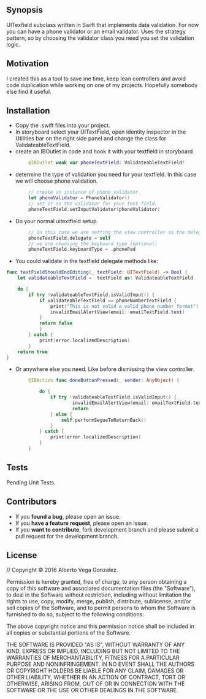 ## Synopsis

UITexfield subclass written in Swift that implements data validation. For now you can have a phone validator or an email validator. Uses the strategy pattern, so
by choosing the validator class you need you set the validation logic.

## Motivation

I created this as a tool to save me time, keep lean controllers and avoid code duplication while working on one of my projects. Hopefully somebody else find it useful.

## Installation

-  Copy the .swift files into your project.
- In storyboard select your UITextField, open identity inspector in the Utilities bar on the right side panel and change the class for ValidateableTextField.
- create an IBOutlet in code and hook it with your textfield in storyboard
```swift
        @IBOutlet weak var phoneTextField: ValidateableTextField!
```
- determine the type of validation you need for your textfield. In this case we will choose phone validation.
```swift
        // create an instance of phone validator.
        let phoneValidator = PhoneValidator()
        // set it as the validator for your text field.
        phoneTextField.setInputValidator(phoneValidator)
```

- Do your normal uitextfield setup.
```swift
        // In this case we are setting the view controller as the delegate.
        phoneTextField.delegate = self
        // we are choosing the keyboard type (optional)
        phoneTextField.keyboardType = .phonePad
```

- You could validate in the textfield delegate methods like:
```swift
func textFieldShouldEndEditing(_ textField: UITextField) -> Bool {
    let validateableTextField =  textField as! ValidateableTextField

    do {
        if try !validateableTextField.isValidInput() {
            if validateableTextField == phoneNumberTextField {
                print("This is not valid a valid phone number format")
                invalidEmailAlertView(email: emailTextField.text)
            }
            return false
            }
        } catch {
            print(error.localizedDescription)
        }
    return true
}
```

- Or anywhere else you need. Like before dismissing the view controller.
```swift
        @IBAction func doneButtonPressed(_ sender: AnyObject) {

            do {
                if try !validateableTextField.isValidInput() {
                        invalidEmailAlertView(email: emailTextField.text)
                        return                    
                } else {
                    self.performSegueToReturnBack()
                }
            } catch {
                print(error.localizedDescription)
            }
        }

```

## Tests

Pending Unit Tests.

## Contributors

- If you **found a bug**, please open an issue.
- If you **have a feature request**, please open an issue.
- If you **want to contribute**, fork development branch and please submit a pull request for the development branch.

## License

//  Copyright © 2016 Alberto Vega Gonzalez.

Permission is hereby granted, free of charge, to any person obtaining a copy
of this software and associated documentation files (the "Software"), to deal
in the Software without restriction, including without limitation the rights
to use, copy, modify, merge, publish, distribute, sublicense, and/or sell
copies of the Software, and to permit persons to whom the Software is
furnished to do so, subject to the following conditions:

The above copyright notice and this permission notice shall be included in
all copies or substantial portions of the Software.

THE SOFTWARE IS PROVIDED "AS IS", WITHOUT WARRANTY OF ANY KIND, EXPRESS OR
IMPLIED, INCLUDING BUT NOT LIMITED TO THE WARRANTIES OF MERCHANTABILITY,
FITNESS FOR A PARTICULAR PURPOSE AND NONINFRINGEMENT. IN NO EVENT SHALL THE
AUTHORS OR COPYRIGHT HOLDERS BE LIABLE FOR ANY CLAIM, DAMAGES OR OTHER
LIABILITY, WHETHER IN AN ACTION OF CONTRACT, TORT OR OTHERWISE, ARISING FROM,
OUT OF OR IN CONNECTION WITH THE SOFTWARE OR THE USE OR OTHER DEALINGS IN
THE SOFTWARE.
